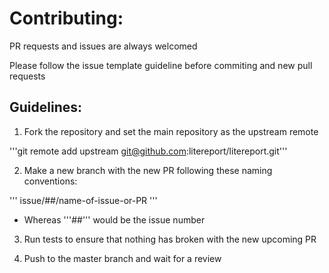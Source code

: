 
# Contributing:

PR requests and issues are always welcomed

Please follow the issue template guideline before commiting and new pull requests

## Guidelines:

1. Fork the repository and set the main repository as the upstream remote

'''git remote add upstream git@github.com:litereport/litereport.git'''

2. Make a new branch with the new PR following these naming conventions:

'''
issue/##/name-of-issue-or-PR
'''

* Whereas '''##''' would be the issue number

3. Run tests to ensure that nothing has broken with the new upcoming PR

4. Push to the master branch and wait for a review

